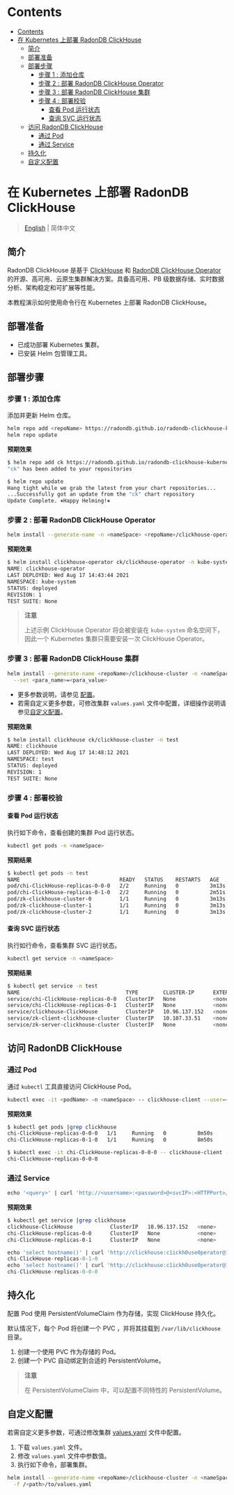 Contents
=================
- [Contents](#contents)
- [在 Kubernetes 上部署 RadonDB ClickHouse](#在-kubernetes-上部署-radondb-clickhouse)
  - [简介](#简介)
  - [部署准备](#部署准备)
  - [部署步骤](#部署步骤)
    - [步骤 1 : 添加仓库](#步骤-1--添加仓库)
    - [步骤 2 : 部署 RadonDB ClickHouse Operator](#步骤-2--部署-radondb-clickhouse-operator)
    - [步骤 3 : 部署 RadonDB ClickHouse 集群](#步骤-3--部署-radondb-clickhouse-集群)
    - [步骤 4 : 部署校验](#步骤-4--部署校验)
      - [查看 Pod 运行状态](#查看-pod-运行状态)
      - [查询 SVC 运行状态](#查询-svc-运行状态)
  - [访问 RadonDB ClickHouse](#访问-radondb-clickhouse)
    - [通过 Pod](#通过-pod)
    - [通过 Service](#通过-service)
  - [持久化](#持久化)
  - [自定义配置](#自定义配置)

# 在 Kubernetes 上部署 RadonDB ClickHouse

> [English](../en-us/deploy_radondb-clickhouse_with_operator_on_kubernetes.md) | 简体中文

## 简介

RadonDB ClickHouse 是基于 [ClickHouse](https://clickhouse.tech/) 和 [RadonDB ClickHouse Operator](https://github.com/radondb/radondb-clickhouse-operator) 的开源、高可用、云原生集群解决方案。具备高可用、PB 级数据存储、实时数据分析、架构稳定和可扩展等性能。

本教程演示如何使用命令行在 Kubernetes 上部署 RadonDB ClickHouse。

## 部署准备

- 已成功部署 Kubernetes 集群。
- 已安装 Helm 包管理工具。

## 部署步骤

### 步骤 1 : 添加仓库

添加并更新 Helm 仓库。

```bash
helm repo add <repoName> https://radondb.github.io/radondb-clickhouse-kubernetes/
helm repo update
```

**预期效果**

```bash
$ helm repo add ck https://radondb.github.io/radondb-clickhouse-kubernetes/
"ck" has been added to your repositories

$ helm repo update
Hang tight while we grab the latest from your chart repositories...
...Successfully got an update from the "ck" chart repository
Update Complete. ⎈Happy Helming!⎈
```

### 步骤 2 : 部署 RadonDB ClickHouse Operator

```bash
helm install --generate-name -n <nameSpace> <repoName>/clickhouse-operator
```

**预期效果**

```bash
$ helm install clickhouse-operator ck/clickhouse-operator -n kube-system
NAME: clickhouse-operator
LAST DEPLOYED: Wed Aug 17 14:43:44 2021
NAMESPACE: kube-system
STATUS: deployed
REVISION: 1
TEST SUITE: None
```

> **注意**
> 
> 上述示例 ClickHouse Operator 将会被安装在 `kube-system` 命名空间下，因此一个 Kubernetes 集群只需要安装一次 ClickHouse Operator。

### 步骤 3 : 部署 RadonDB ClickHouse 集群

```bash
helm install --generate-name <repoName>/clickhouse-cluster -n <nameSpace>\
  --set <para_name>=<para_value>
```

- 更多参数说明，请参见 [配置](#配置)。
- 若需自定义更多参数，可修改集群 `values.yaml` 文件中配置，详细操作说明请参见[自定义配置](#自定义配置)。

**预期效果**

```bash
$ helm install clickhouse ck/clickhouse-cluster -n test
NAME: clickhouse
LAST DEPLOYED: Wed Aug 17 14:48:12 2021
NAMESPACE: test
STATUS: deployed
REVISION: 1
TEST SUITE: None
```

### 步骤 4 : 部署校验

#### 查看 Pod 运行状态

执行如下命令，查看创建的集群 Pod 运行状态。

```bash
kubectl get pods -n <nameSpace>
```

**预期结果**

```bash
$ kubectl get pods -n test
NAME                                READY   STATUS    RESTARTS   AGE
pod/chi-ClickHouse-replicas-0-0-0   2/2     Running   0          3m13s
pod/chi-ClickHouse-replicas-0-1-0   2/2     Running   0          2m51s
pod/zk-clickhouse-cluster-0         1/1     Running   0          3m13s
pod/zk-clickhouse-cluster-1         1/1     Running   0          3m13s
pod/zk-clickhouse-cluster-2         1/1     Running   0          3m13s
```

#### 查询 SVC 运行状态

执行如行命令，查看集群 SVC 运行状态。

```bash
kubectl get service -n <nameSpace>
```

**预期结果**

```bash
$ kubectl get service -n test
NAME                                  TYPE        CLUSTER-IP      EXTERNAL-IP   PORT(S)                         AGE
service/chi-ClickHouse-replicas-0-0   ClusterIP   None            <none>        8123/TCP,9000/TCP,9009/TCP      2m53s
service/chi-ClickHouse-replicas-0-1   ClusterIP   None            <none>        8123/TCP,9000/TCP,9009/TCP      2m36s
service/clickhouse-ClickHouse         ClusterIP   10.96.137.152   <none>        8123/TCP,9000/TCP               3m14s
service/zk-client-clickhouse-cluster  ClusterIP   10.107.33.51    <none>        2181/TCP,7000/TCP               3m13s
service/zk-server-clickhouse-cluster  ClusterIP   None            <none>        2888/TCP,3888/TCP               3m13s
```

## 访问 RadonDB ClickHouse

### 通过 Pod

通过 `kubectl` 工具直接访问 ClickHouse Pod。

```bash
kubectl exec -it <podName> -n <nameSpace> -- clickhouse-client --user=<userName> --password=<userPassword>
```

**预期效果**

```bash
$ kubectl get pods |grep clickhouse
chi-ClickHouse-replicas-0-0-0   1/1     Running   0          8m50s
chi-ClickHouse-replicas-0-1-0   1/1     Running   0          8m50s

$ kubectl exec -it chi-ClickHouse-replicas-0-0-0 -- clickhouse-client -u clickhouse --password=c1ickh0use0perator --query='select hostName()'
chi-ClickHouse-replicas-0-0-0
```

### 通过 Service

```sql
echo '<query>' | curl 'http://<username>:<password>@<svcIP>:<HTTPPort>/' --data-binary @-
```

**预期效果**

```bash
$ kubectl get service |grep clickhouse
clickhouse-ClickHouse            ClusterIP   10.96.137.152   <none>        9000/TCP,8123/TCP   12m
chi-ClickHouse-replicas-0-0      ClusterIP   None            <none>        9000/TCP,8123/TCP   12m
chi-ClickHouse-replicas-0-1      ClusterIP   None            <none>        9000/TCP,8123/TCP   12m
```

```sql
echo 'select hostname()' | curl 'http://clickhouse:c1ickh0use0perator@10.96.137.152:8123/' --data-binary @-
chi-ClickHouse-replicas-0-1-0
echo 'select hostname()' | curl 'http://clickhouse:c1ickh0use0perator@10.96.137.152:8123/' --data-binary @-
chi-ClickHouse-replicas-0-0-0
```

## 持久化

配置 Pod 使用 PersistentVolumeClaim 作为存储，实现 ClickHouse 持久化。

默认情况下，每个 Pod 将创建一个 PVC ，并将其挂载到 `/var/lib/clickhouse` 目录。

1. 创建一个使用 PVC 作为存储的 Pod。
2. 创建一个 PVC 自动绑定到合适的 PersistentVolume。

> **注意**
> 
> 在 PersistentVolumeClaim 中，可以配置不同特性的 PersistentVolume。

## 自定义配置

若需自定义更多参数，可通过修改集群 [values.yaml](./helm-charts/clickhouse/clickhouse-with-clickhouse-operator/values.yaml) 文件中配置。

1. 下载 `values.yaml` 文件。
2. 修改 `values.yaml` 文件中参数值。
3. 执行如下命令，部署集群。

```bash
helm install --generate-name <repoName>/clickhouse-cluster -n <nameSpace>\
  -f /<path>/to/values.yaml
```
